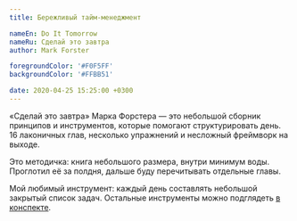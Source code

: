 ```yaml
---
title: Бережливый тайм-менеджмент

nameEn: Do It Tomorrow
nameRu: Сделай это завтра
author: Mark Forster

foregroundColor: '#F0F5FF'
backgroundColor: '#FFBB51'

date: 2020-04-25 15:25:00 +0300
---
```


«Сделай это завтра» Марка Форстера — это небольшой сборник принципов и инструментов, которые помогают структурировать день. 16 лаконичных глав, несколько упражнений и несложный фреймворк на выходе.

Это методичка: книга небольшого размера, внутри минимум воды. Проглотил её за полдня, дальше буду перечитывать отдельные главы.

Мой любимый инструмент: каждый день составлять небольшой закрытый список задач. Остальные инструменты можно подглядеть [в конспекте](https://vc.ru/books/74357-konspekt-knigi-marka-forstera-sdelay-eto-zavtra).
